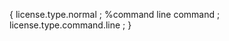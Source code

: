    {
license.type.normal
  ;
%command line command
    ;
    license.type.command.line
      ;
         }
